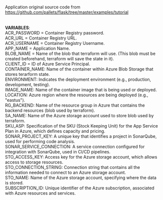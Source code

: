 Application original source code from https://github.com/pallets/flask/tree/master/examples/tutorial<br/>
<br/><br/>
**VARIABLES**:<br/>
ACR_PASSWORD = Container Registry password.<br/>
ACR_URL = Container Registry URL.<br/>
ACR_USERNAME = Container Registry Username.<br/>
APP_NAME = Application Name.<br/>
BLOB_NAME = Name of the blob that terraform will use. (This blob must be created beforehand, terraform will save the state in it).<br/>
CLIENT_ID = ID of Azure Service Principal.<br/>
CONTAINER_NAME: Name of the container within Azure Blob Storage that stores terarform state.<br/>
ENVIRONMENT: Indicates the deployment environment (e.g., production, development, testing).<br/>
IMAGE_NAME: Name of the container image that is being used or deployed.<br/>
LOCATION: Azure region where the resources are being deployed (e.g., "eastus").<br/>
RG_BACKEND: Name of the resource group in Azure that contains the backend resources (blob used by terraform).<br/>
SA_NAME: Name of the Azure storage account used to store blob used by terraform.<br/>
SKU_ASP: Specification of the SKU (Stock Keeping Unit) for the App Service Plan in Azure, which defines capacity and pricing.<br/>
SONAR_PROJECT_KEY: A unique key that identifies a project in SonarQube, used for performing code analysis.<br/>
SONAR_SERVICE_CONNECTION: A service connection configured for integration with SonarQube, used in CI/CD pipelines.<br/>
STO_ACCESS_KEY: Access key for the Azure storage account, which allows access to storage resources.<br/>
STO_CONNECTION_STRING: Connection string that contains all the information needed to connect to an Azure storage account.<br/>
STO_NAME: Name of the Azure storage account, specifying where the data is stored.<br/>
SUBSCRIPTION_ID: Unique identifier of the Azure subscription, associated with Azure resources and services.<br/>
